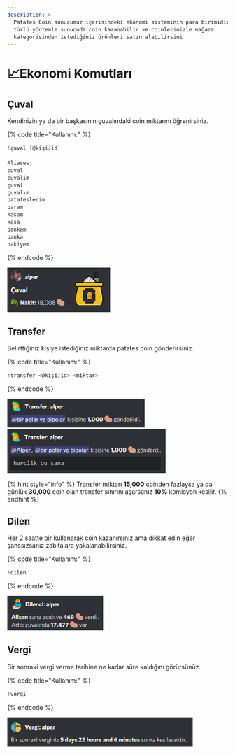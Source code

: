 ```yaml
---
description: >-
  Patates Coin sunucumuz içerisindeki ekonomi sisteminin para birimidir. Bir çok
  türlü yöntemle sunucuda coin kazanabilir ve coinlerinizle mağaza
  kategorisinden istediğiniz ürünleri satın alabilirsini
---
```


# 📈Ekonomi Komutları

## Çuval

Kendinizin ya da bir başkasının çuvalındaki coin miktarını öğrenirsiniz.

{% code title="Kullanım:" %}
```scala
!çuval [@kişi/id]

Aliases;
cuval
cuvalim
çuval
çuvalım
patateslerim
param
kasam
kasa
bankam
banka
bakiyem
```
{% endcode %}

<div align="left">

<img src="../.gitbook/assets/image (57).png" alt="">

</div>

## Transfer

Belirttiğiniz kişiye istediğiniz miktarda patates coin gönderirsiniz.

{% code title="Kullanım:" %}
```c
!transfer <@kişi/id> <miktar>
```
{% endcode %}

<div align="left">

<img src="../.gitbook/assets/image (55).png" alt="">

</div>

<div align="left">

<img src="../.gitbook/assets/image (52).png" alt="">

</div>

{% hint style="info" %}
Transfer miktarı **15,000** coinden fazlaysa ya da günlük **30,000** coin olan transfer sınırını aşarsanız **10%** komisyon kesilir.
{% endhint %}

## Dilen

Her 2 saatte bir kullanarak coin kazanırsınız ama dikkat edin eğer şanssızsanız zabıtalara yakalanabilirsiniz.

{% code title="Kullanım:" %}
```c
!dilen
```
{% endcode %}

<div align="left">

<img src="../.gitbook/assets/image (27).png" alt="">

</div>

## &#x20;**Vergi**

Bir sonraki vergi verme tarihine ne kadar süre kaldığını görürsünüz.

{% code title="Kullanım:" %}
```c
!vergi
```
{% endcode %}

<div align="left">

<img src="../.gitbook/assets/image (59).png" alt="">

</div>
